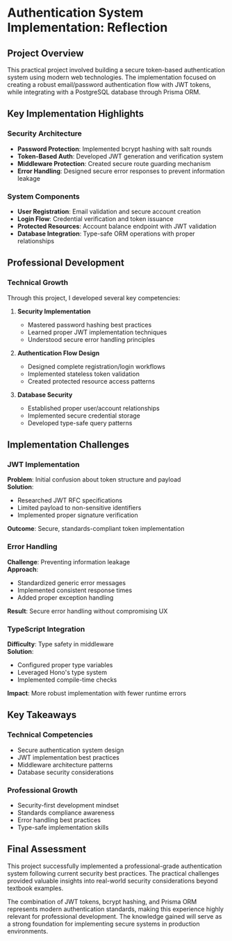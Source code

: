 # Authentication System Implementation: Reflection

## Project Overview

This practical project involved building a secure token-based authentication system using modern web technologies. The implementation focused on creating a robust email/password authentication flow with JWT tokens, while integrating with a PostgreSQL database through Prisma ORM.

## Key Implementation Highlights

### Security Architecture
- **Password Protection**: Implemented bcrypt hashing with salt rounds
- **Token-Based Auth**: Developed JWT generation and verification system
- **Middleware Protection**: Created secure route guarding mechanism
- **Error Handling**: Designed secure error responses to prevent information leakage

### System Components
- **User Registration**: Email validation and secure account creation
- **Login Flow**: Credential verification and token issuance
- **Protected Resources**: Account balance endpoint with JWT validation
- **Database Integration**: Type-safe ORM operations with proper relationships

## Professional Development

### Technical Growth
Through this project, I developed several key competencies:

1. **Security Implementation**
   - Mastered password hashing best practices
   - Learned proper JWT implementation techniques
   - Understood secure error handling principles

2. **Authentication Flow Design**
   - Designed complete registration/login workflows
   - Implemented stateless token validation
   - Created protected resource access patterns

3. **Database Security**
   - Established proper user/account relationships
   - Implemented secure credential storage
   - Developed type-safe query patterns

## Implementation Challenges

### JWT Implementation
**Problem**: Initial confusion about token structure and payload  
**Solution**:  
- Researched JWT RFC specifications
- Limited payload to non-sensitive identifiers
- Implemented proper signature verification

**Outcome**: Secure, standards-compliant token implementation

### Error Handling
**Challenge**: Preventing information leakage  
**Approach**:  
- Standardized generic error messages
- Implemented consistent response times
- Added proper exception handling

**Result**: Secure error handling without compromising UX

### TypeScript Integration
**Difficulty**: Type safety in middleware  
**Solution**:  
- Configured proper type variables
- Leveraged Hono's type system
- Implemented compile-time checks

**Impact**: More robust implementation with fewer runtime errors

## Key Takeaways

### Technical Competencies
- Secure authentication system design
- JWT implementation best practices
- Middleware architecture patterns
- Database security considerations

### Professional Growth
- Security-first development mindset
- Standards compliance awareness
- Error handling best practices
- Type-safe implementation skills


## Final Assessment

This project successfully implemented a professional-grade authentication system following current security best practices. The practical challenges provided valuable insights into real-world security considerations beyond textbook examples.

The combination of JWT tokens, bcrypt hashing, and Prisma ORM represents modern authentication standards, making this experience highly relevant for professional development. The knowledge gained will serve as a strong foundation for implementing secure systems in production environments.